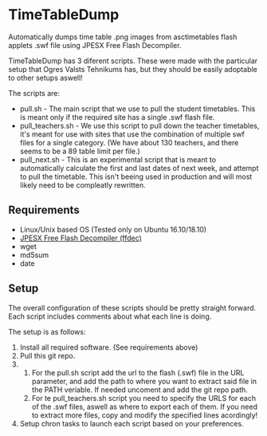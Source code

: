 # TimeTableDump
Automatically dumps time table .png images from asctimetables flash applets .swf file using JPESX Free Flash Decompiler.

TimeTableDump has 3 diferent scripts. These were made with the particular setup that Ogres Valsts Tehnikums has, but they should be easily adoptable to other setups aswell!

The scripts are:
 - pull.sh - The main script that we use to pull the student timetables. This is meant only if the required site has a single .swf flash file.
 - pull_teachers.sh - We use this script to pull down the teacher timetables, it's meant for use with sites that use the combination of multiple swf files for a single category. (We have about 130 teachers, and there seems to be a 89 table limit per file.)
 - pull_next.sh - This is an experimental script that is meant to automatically calculate the first and last dates of next week, and attempt to pull the timetable. This isn't beeing used in production and will most likely need to be compleatly rewritten.


## Requirements
- Linux/Unix based OS (Tested only on Ubuntu 16.10/18.10)
- [JPESX Free Flash Decompiler (ffdec)](https://github.com/jindrapetrik/jpexs-decompiler)
- wget
- md5sum
- date

## Setup
The overall configuration of these scripts should be pretty straight forward. Each script includes comments about what each line is doing.

The setup is as follows:
1. Install all required software. (See requirements above)
2. Pull this git repo.
3. 1. For the pull.sh script add the url to the flash (.swf) file in the URL parameter, and add the path to where you want to extract said file in the PATH veriable. If needed uncoment and add the git repo path.
   2. For te pull_teachers.sh script you need to specify the URLS for each of the .swf files, aswell as where to export each of them. If you need to extract more files, copy and modify the specified lines acordingly!
4. Setup chron tasks to launch each script based on your preferences.
